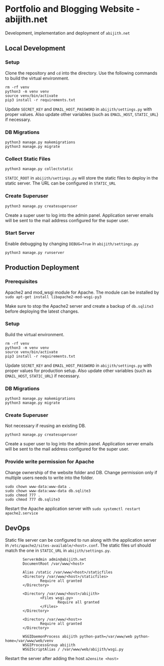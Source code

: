 # Portfolio and Blogging Website - abijith.net

Development, implementation and deployment of `abijith.net`
## Local Development

### Setup
Clone the repository and `cd` into the directory. Use the following commands to build the virtual environment.
```
rm -rf venv
python3 -m venv venv
source venv/bin/activate
pip3 install -r requirements.txt
```
Update `SECRET_KEY` and `EMAIL_HOST_PASSWORD` in `abijith/settings.py` with proper values. Also update other variables (such as `EMAIL_HOST`, `STATIC_URL`) if necessary.
### DB Migrations
```
python3 manage.py makemigrations
python3 manage.py migrate
```
### Collect Static Files
```
python3 manage.py collectstatic
```
`STATIC_ROOT` in `abijith/settings.py` will store the static files to deploy in the static server. The URL can be configured in `STATIC_URL`

### Create Superuser
```
python3 manage.py createsuperuser
```
Create a super user to log into the admin panel. Application server emails will be sent to the mail address configured for the super user.

### Start Server
Enable debugging by changing `DEBUG=True` in `abijith/settings.py`
```
python3 manage.py runserver
```

## Production Deployment

### Prerequisites
Apache2 and mod_wsgi module for Apache. The module can be installed by `sudo apt-get install libapache2-mod-wsgi-py3`

Make sure to stop the Apache2 server and create a backup of `db.sqlite3` before deploying the latest changes.

### Setup
Build the virtual environment.
```
rm -rf venv
python3 -m venv venv
source venv/bin/activate
pip3 install -r requirements.txt
```
Update `SECRET_KEY` and `EMAIL_HOST_PASSWORD` in `abijith/settings.py` with proper values for production setup. Also update other variables (such as `EMAIL_HOST`, `STATIC_URL`) if necessary.

### DB Migrations
```
python3 manage.py makemigrations
python3 manage.py migrate
```
### Create Superuser
Not necessary if reusing an existing DB.
```
python3 manage.py createsuperuser
```
Create a super user to log into the admin panel. Application server emails will be sent to the mail address configured for the super user.

### Provide write permission for Apache
Change ownership of the website folder and DB. Change permission only if multiple users needs to write into the folder.
```
sudo chown www-data:www-data .
sudo chown www-data:www-data db.sqlite3
sudo chmod 777 .
sudo chmod 777 db.sqlite3
```
Restart the Apache application server with `sudo systemctl restart apache2.service`

## DevOps
Static file server can be configured to run along with the application server in `/etc/apache2/sites-available/<host>.conf`. The static files url should match the one in `STATIC_URL` in `abijith/settings.py`.
```
        ServerAdmin admin@abijith.net
        DocumentRoot /var/www/<host>

        Alias /static /var/www/<host>/staticfiles
        <Directory /var/www/<host>/staticfiles>
                Require all granted
        </Directory>

        <Directory /var/www/<host>/abijith>
                <Files wsgi.py>
                        Require all granted
                </Files>
        </Directory>

        <Directory /var/www/<host>>
                Require all granted
        </Directory>

        WSGIDaemonProcess abijith python-path=/var/www/web python-home=/var/www/web/venv
        WSGIProcessGroup abijith
        WSGIScriptAlias / /var/www/web/abijith/wsgi.py
```
Restart the server after adding the host `a2ensite <host>`
